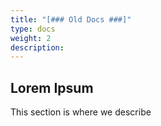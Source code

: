 ```yaml
---
title: "[### Old Docs ###]"
type: docs
weight: 2
description: 
---
```


## Lorem Ipsum

This section is where we describe 

